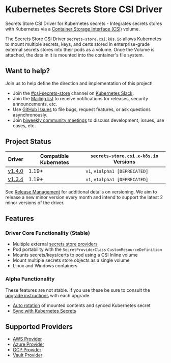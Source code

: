 # Kubernetes Secrets Store CSI Driver

Secrets Store CSI Driver for Kubernetes secrets - Integrates secrets stores with Kubernetes via a [Container Storage Interface (CSI)](https://kubernetes-csi.github.io/docs/) volume.

The Secrets Store CSI Driver `secrets-store.csi.k8s.io` allows Kubernetes to mount multiple secrets, keys, and certs stored in enterprise-grade external secrets stores into their pods as a volume. Once the Volume is attached, the data in it is mounted into the container's file system.

## Want to help?

Join us to help define the direction and implementation of this project!

- Join the [#csi-secrets-store](https://kubernetes.slack.com/messages/csi-secrets-store) channel on [Kubernetes Slack](https://kubernetes.slack.com/).
- Join the [Mailing list](https://groups.google.com/forum/#!forum/kubernetes-secrets-store-csi-driver) to receive notifications for releases, security announcements, etc.
- Use [GitHub Issues](https://github.com/kubernetes-sigs/secrets-store-csi-driver/issues) to file bugs, request features, or ask questions asynchronously.
- Join [biweekly community meetings](https://docs.google.com/document/d/1q74nboAg0GSPcom3kLWCIoWg43Qg3mr306KNL58f2hg/edit?usp=sharing) to discuss development, issues, use cases, etc.

## Project Status

| Driver                                                                                    | Compatible Kubernetes | `secrets-store.csi.x-k8s.io` Versions |
| ----------------------------------------------------------------------------------------- | --------------------- | ------------------------------------- |
| [v1.4.0](https://github.com/kubernetes-sigs/secrets-store-csi-driver/releases/tag/v1.4.0) | 1.19+                 | `v1`, `v1alpha1 [DEPRECATED]`         |
| [v1.3.4](https://github.com/kubernetes-sigs/secrets-store-csi-driver/releases/tag/v1.3.4) | 1.19+                 | `v1`, `v1alpha1 [DEPRECATED]`         |

See
[Release Management](./release-management.md)
for additional details on versioning. We aim to release a new minor version every month and intend to support the latest
2 minor versions of the driver.

## Features

### Driver Core Functionality (Stable)

- Multiple external [secrets store providers](./providers.md)
- Pod portability with the `SecretProviderClass` `CustomResourceDefinition`
- Mounts secrets/keys/certs to pod using a CSI Inline volume
- Mount multiple secrets store objects as a single volume
- Linux and Windows containers

### Alpha Functionality

These features are not stable. If you use these be sure to consult the
[upgrade instructions](./getting-started/upgrades.md) with each upgrade.

- [Auto rotation](./topics/secret-auto-rotation.md) of mounted contents and synced Kubernetes secret
- [Sync with Kubernetes Secrets](./topics/sync-as-kubernetes-secret.md)

## Supported Providers

- [AWS Provider](https://github.com/aws/secrets-store-csi-driver-provider-aws)
- [Azure Provider](https://azure.github.io/secrets-store-csi-driver-provider-azure/)
- [GCP Provider](https://github.com/GoogleCloudPlatform/secrets-store-csi-driver-provider-gcp)
- [Vault Provider](https://github.com/hashicorp/secrets-store-csi-driver-provider-vault)

